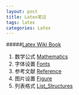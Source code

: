 ```yaml
---
layout: post
title: Latex笔记
tags: latex
categories: Latex
---
```

#####[Latex Wiki Book](http://en.wikibooks.org/wiki/LaTeX)
1. 数学公式 [Mathematics](http://en.wikibooks.org/wiki/LaTeX/Mathematics)
2. 字体设置 [Fonts](http://en.wikibooks.org/wiki/LaTeX/Fonts)
3. 参考文献 [Reference](http://en.wikibooks.org/wiki/LaTeX/Bibliography_Management)
4. 图片设置 [Figure](http://en.wikibooks.org/wiki/LaTeX/Floats,_Figures_and_Captions)
5. 列表格式 [List_Structures](http://en.wikibooks.org/wiki/LaTeX/List_Structures)
